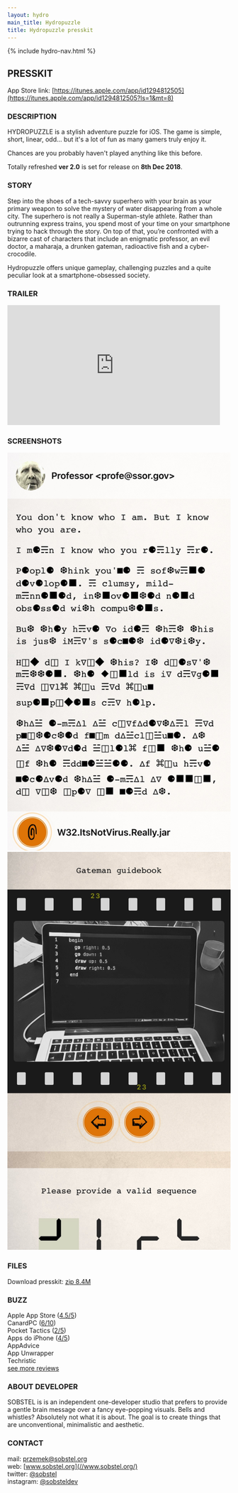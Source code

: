 ```yaml
---
layout: hydro
main_title: Hydropuzzle
title: Hydropuzzle presskit
---
```


{% include hydro-nav.html %}

## PRESSKIT

App Store link:
[https://itunes.apple.com/app/id1294812505](https://itunes.apple.com/app/id1294812505?ls=1&mt=8)

### DESCRIPTION

HYDROPUZZLE is a stylish adventure puzzle for iOS. The game is simple, short, linear, odd... but it's a lot of fun as many gamers truly enjoy it.

Chances are you probably haven't played anything like this before.

Totally refreshed **ver 2.0** is set for release on **8th Dec 2018**.

### STORY

Step into the shoes of a tech-savvy superhero with your brain as your primary weapon to solve the mystery of water disappearing from a whole city. The superhero is not really a Superman-style athlete. Rather than outrunning express trains, you spend most of your time on your smartphone trying to hack through the story. On top of that, you’re confronted with a bizarre cast of characters that include an enigmatic professor, an evil doctor, a maharaja, a drunken gateman, radioactive fish and a cyber-crocodile.

Hydropuzzle offers unique gameplay, challenging puzzles and a quite peculiar look at a smartphone-obsessed society.

### TRAILER

<iframe width="480" height="270" src="https://www.youtube.com/embed/Qy2WME9FBZ8" frameborder="0" allow="accelerometer; autoplay; encrypted-media; gyroscope; picture-in-picture" allowfullscreen></iframe>

### SCREENSHOTS

<p>
  <a href="/img/hydro/esoteric2.jpg" target="_blank"><img src="/img/hydro/esoteric2.jpg" class="shot" /></a>
  <a href="/img/hydro/filmreel.jpg" target="_blank"><img src="/img/hydro/filmreel.jpg" class="shot" /></a>
</p>

<!-- (download all + more formats) -->

### FILES

Download presskit:
<a href="/hydropuzzle-presskit.zip" title="Hydropuzzle press kit">zip 8.4M</a>

### BUZZ

Apple App Store ([4.5/5](/hydropuzzle/reviews))<br>
CanardPC ([6/10](/hydropuzzle/reviews/canardpc/))<br>
Pocket Tactics ([2/5](https://www.pockettactics.com/reviews/review-hydropuzzle/))<br>
Apps do iPhone ([4/5](/hydropuzzle/reviews/appsdoiphone/))<br>
AppAdvice<br>
App Unwrapper<br>
Techristic<br>
<a href="/hydropuzzle/reviews/">see more reviews</a>

### ABOUT DEVELOPER

SOBSTEL is is an independent one-developer studio that prefers to provide a gentle brain message over a fancy eye-popping visuals. Bells and whistles? Absolutely not what it is about. The goal is to create things that are unconventional, minimalistic and aesthetic.

### CONTACT

mail: [przemek@sobstel.org](mailto:przemek@sobstel.org)<br>
web: [www.sobstel.org](//www.sobstel.org/) <br>
twitter: [@sobstel](//twitter.com/sobstel)<br>
instagram: [@sobsteldev](//www.instagram.com/sobsteldev/)<br>
